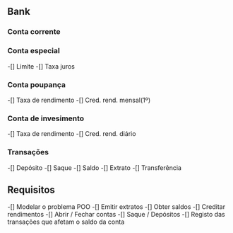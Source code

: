 ## Bank

### Conta corrente

### Conta especial
-[] Limite
-[] Taxa juros

### Conta poupança
-[] Taxa de rendimento
-[] Cred. rend. mensal(1º)

### Conta de invesimento
-[] Taxa de rendimento
-[] Cred. rend. diário

### Transações
-[] Depósito
-[] Saque
-[] Saldo
-[] Extrato
-[] Transferência 

## Requisitos
-[] Modelar o problema POO
-[] Emitir extratos
-[] Obter saldos
-[] Creditar rendimentos
-[] Abrir / Fechar contas
-[] Saque / Depósitos
-[] Registo das transações que afetam o saldo da conta  
